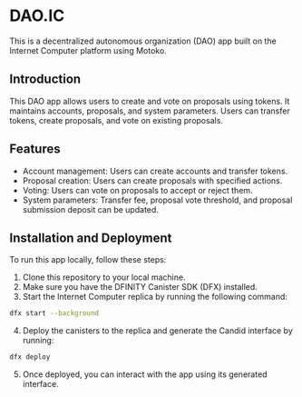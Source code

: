 # DAO.IC

This is a decentralized autonomous organization (DAO) app built on the Internet Computer platform using Motoko.

## Introduction

This DAO app allows users to create and vote on proposals using tokens. It maintains accounts, proposals, and system parameters. Users can transfer tokens, create proposals, and vote on existing proposals.

## Features

- Account management: Users can create accounts and transfer tokens.
- Proposal creation: Users can create proposals with specified actions.
- Voting: Users can vote on proposals to accept or reject them.
- System parameters: Transfer fee, proposal vote threshold, and proposal submission deposit can be updated.

## Installation and Deployment

To run this app locally, follow these steps:

1. Clone this repository to your local machine.
2. Make sure you have the DFINITY Canister SDK (DFX) installed.
3. Start the Internet Computer replica by running the following command:

```bash
dfx start --background
```

4. Deploy the canisters to the replica and generate the Candid interface by running:

```bash
dfx deploy
```

5. Once deployed, you can interact with the app using its generated interface.
